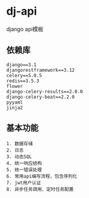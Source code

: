 # dj-api
django api模板

## 依赖库
```text
django==3.1
djangorestframework==3.12
celery==5.0.5
redis==3.5.3
flower
django-celery-results==2.0.0
django-celery-beat==2.2.0
pyyaml
jinja2
```

## 基本功能
```text
1. 数据存储
2. 日志
3. 动态SQL
4. 统一响应结构
5. 统一错误处理
6. 常用api编写流程，包含序列化
7. jwt用户认证
8. 异步任务调用、定时任务配置
```

